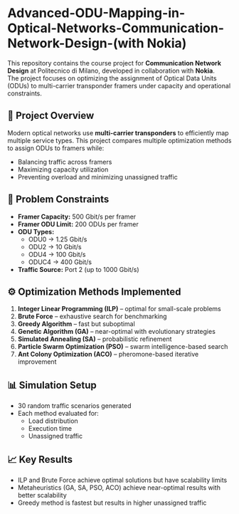 # Advanced-ODU-Mapping-in-Optical-Networks-Communication-Network-Design-(with Nokia)

This repository contains the course project for **Communication Network Design** at Politecnico di Milano, developed in collaboration with **Nokia**.  
The project focuses on optimizing the assignment of Optical Data Units (ODUs) to multi-carrier transponder framers under capacity and operational constraints.

## 📡 Project Overview
Modern optical networks use **multi-carrier transponders** to efficiently map multiple service types. This project compares multiple optimization methods to assign ODUs to framers while:
- Balancing traffic across framers
- Maximizing capacity utilization
- Preventing overload and minimizing unassigned traffic

## 🔹 Problem Constraints
- **Framer Capacity:** 500 Gbit/s per framer
- **Framer ODU Limit:** 200 ODUs per framer
- **ODU Types:**  
  - ODU0 → 1.25 Gbit/s  
  - ODU2 → 10 Gbit/s  
  - ODU4 → 100 Gbit/s  
  - ODUC4 → 400 Gbit/s  
- **Traffic Source:** Port 2 (up to 1000 Gbit/s)

## ⚙ Optimization Methods Implemented
1. **Integer Linear Programming (ILP)** – optimal for small-scale problems  
2. **Brute Force** – exhaustive search for benchmarking  
3. **Greedy Algorithm** – fast but suboptimal  
4. **Genetic Algorithm (GA)** – near-optimal with evolutionary strategies  
5. **Simulated Annealing (SA)** – probabilistic refinement  
6. **Particle Swarm Optimization (PSO)** – swarm intelligence-based search  
7. **Ant Colony Optimization (ACO)** – pheromone-based iterative improvement

## 📊 Simulation Setup
- 30 random traffic scenarios generated  
- Each method evaluated for:
  - Load distribution
  - Execution time
  - Unassigned traffic

## 📈 Key Results
- ILP and Brute Force achieve optimal solutions but have scalability limits
- Metaheuristics (GA, SA, PSO, ACO) achieve near-optimal results with better scalability
- Greedy method is fastest but results in higher unassigned traffic
